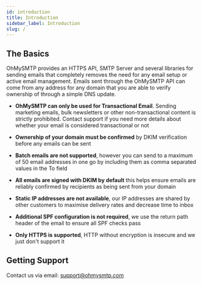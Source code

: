 ```yaml
---
id: introduction
title: Introduction
sidebar_label: Introduction
slug: /
---
```


## The Basics

OhMySMTP provides an HTTPS API, SMTP Server and several libraries for sending emails that completely removes the need for any email setup or active email management. Emails sent through the OhMySMTP API can come from any address for any domain that you are able to verify ownership of through a simple DNS update.

- **OhMySMTP can only be used for Transactional Email**. Sending marketing emails, bulk newsletters or other non-transactional content is strictly prohibited. Contact support if you need more details about whether your email is considered transactional or not

- **Ownership of your domain must be confirmed** by DKIM verification before any emails can be sent

- **Batch emails are not supported**, however you can send to a maximum of 50 email addresses in one go by including them as comma separated values in the To field

- **All emails are signed with DKIM by default** this helps ensure emails are reliably confirmed by recipients as being sent from your domain

- **Static IP addresses are not available**, our IP addresses are shared by other customers to maximise delivery rates and decrease time to inbox

- **Additional SPF configuration is not required**, we use the return path header of the email to ensure all SPF checks pass

- **Only HTTPS is supported**, HTTP without encryption is insecure and we just don't support it  

## Getting Support

Contact us via email: [support@ohmysmtp.com](mailto:support@ohmysmtp.com)